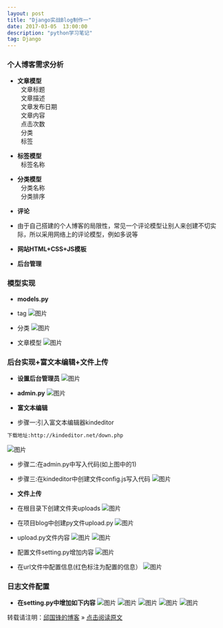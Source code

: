 ```yaml
---
layout: post
title: "Django实战Blog制作一"
date: 2017-03-05  13:00:00
description: "python学习笔记"
tag: Django 
---
```

### 个人博客需求分析
* **文章模型**<br />
&nbsp;&nbsp;文章标题<br />
&nbsp;&nbsp;文章描述<br />
&nbsp;&nbsp;文章发布日期<br />
&nbsp;&nbsp;文章内容<br />
&nbsp;&nbsp;点击次数<br />
&nbsp;&nbsp;分类<br />
&nbsp;&nbsp;标签<br />

* **标签模型**<br />
&nbsp;&nbsp;标签名称<br />

* **分类模型**<br />
&nbsp;&nbsp;分类名称<br />
&nbsp;&nbsp;分类排序<br />

* **评论**
* 由于自己搭建的个人博客的局限性，常见一个评论模型让别人来创建不切实际，所以采用网络上的评论模型，例如多说等

* **网站HTML+CSS+JS模板**

* **后台管理**

### 模型实现
* **models.py**
* tag
![图片](/assets/active_images/Django/blog/1/tag.png)

* 分类
![图片](/assets/active_images/Django/blog/1/category.png)

* 文章模型
![图片](/assets/active_images/Django/blog/1/active.png)

### 后台实现+富文本编辑+文件上传
* **设置后台管理员**
![图片](/assets/active_images/Django/blog/1/admin1.png)

* **admin.py**
![图片](/assets/active_images/Django/blog/1/admin2.png)

* **富文本编辑**
* 步骤一:引入富文本编辑器kindeditor
```bash
下载地址:http://kindeditor.net/down.php
```
![图片](/assets/active_images/Django/blog/1/fu1.png)

* 步骤二:在admin.py中写入代码(如上图中的1)

* 步骤三:在kindeditor中创建文件config.js写入代码
![图片](/assets/active_images/Django/blog/1/fu2.png)

* **文件上传**

* 在根目录下创建文件夹uploads
![图片](/assets/active_images/Django/blog/1/upload1.png)

* 在项目blog中创建py文件upload.py
![图片](/assets/active_images/Django/blog/1/upload2.png)

* upload.py文件内容
![图片](/assets/active_images/Django/blog/1/upload3_1.png)
![图片](/assets/active_images/Django/blog/1/upload3_2.png)

* 配置文件setting.py增加内容
![图片](/assets/active_images/Django/blog/1/upload5.png)

* 在url文件中配置信息(红色标注为配置的信息）
![图片](/assets/active_images/Django/blog/1/upload6.png)

### 日志文件配置
* **在setting.py中增加如下内容**
![图片](/assets/active_images/Django/blog/1/rz1.png)
![图片](/assets/active_images/Django/blog/1/rz2.png)
![图片](/assets/active_images/Django/blog/1/rz3.png)
![图片](/assets/active_images/Django/blog/1/rz5.png)
![图片](/assets/active_images/Django/blog/1/rz6.png)

转载请注明：[邱国锋的博客](http://qiuguofeng.com) » [点击阅读原文](http://qiuguofeng.com/2017/03/Django实战Blog制作一/)
